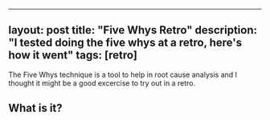 
---
layout: post
title: "Five Whys Retro"
description: "I tested doing the five whys at a retro, here's how it went"
tags: [retro]
---

The Five Whys technique is a tool to help in root cause analysis and I thought it might be a good excercise to try out in a retro.

## What is it?

